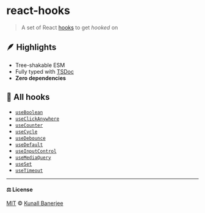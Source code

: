 # react-hooks

> A set of React [hooks](https://react.dev/reference/react/hooks) to get _hooked_ on

## 🪶 Highlights

- Tree-shakable ESM
- Fully typed with [TSDoc](https://tsdoc.org/)
- **Zero dependencies**

## 🎣 All hooks

- [`useBoolean`](./hooks/use-boolean/index.ts)
- [`useClickAnywhere`](./hooks/use-click-anywhere/index.ts)
- [`useCounter`](./hooks/use-counter/index.ts)
- [`useCycle`](./hooks/use-cycle/index.ts)
- [`useDebounce`](./hooks/use-debounce/index.ts)
- [`useDefault`](./hooks/use-default/index.ts)
- [`useInputControl`](./hooks/use-input-control/index.ts)
- [`useMediaQuery`](./hooks/use-media-query/index.ts)
- [`useSet`](./hooks/use-set/index.ts)
- [`useTimeout`](./hooks/use-timeout/index.ts)

---

#### ⚖️ License

[MIT](https://github.com/yeskunall/react-hooks/blob/main/license) © [Kunall Banerjee](https://kunall.dev/?ref=react-hooks)
